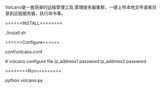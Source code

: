 Volcano是一套简单的运维管理工具,管理服务器集群，一键上传本地文件或者目录到远程服务器，执行命令等。

======INSTALL========

./install.sh

======Configure======

conf/volcano.conf


\# volcano configure file
ip_address1 password
ip_address2 password

========Run=========

python volcano.py
